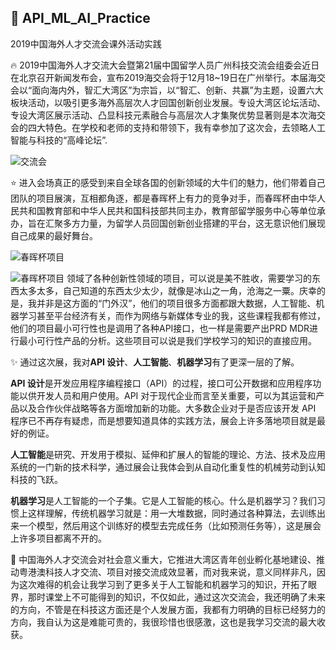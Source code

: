  ## :star2: API_ML_AI_Practice

   2019中国海外人才交流会课外活动实践

  :fire: 2019中国海外人才交流大会暨第21届中国留学人员广州科技交流会组委会近日在北京召开新闻发布会，宣布2019海交会将于12月18~19日在广州举行。本届海交会以“面向海内外，智汇大湾区”为宗旨，以“智汇、创新、共赢”为主题，设置六大板块活动，以吸引更多海外高层次人才回国创新创业发展。专设大湾区论坛活动、专设大湾区展示活动、凸显科技元素融合与高层次人才集聚优势显著则是本次海交会的四大特色。在学校和老师的支持和带领下，我有幸参加了这次会，去领略人工智能与科技的“高峰论坛”.
   
  ![交流会](https://github.com/kaifengace/API_ML_AI_Practice/raw/master/img/1sda.jpg)


:star: 进入会场真正的感受到来自全球各国的创新领域的大牛们的魅力，他们带着自己团队的项目展演，互相都角逐，都是春晖杯上有力的竞争对手，而春晖杯由中华人民共和国教育部和中华人民共和国科技部共同主办，教育部留学服务中心等单位承办，旨在汇聚多方力量，为留学人员回国创新创业搭建的平台，这无意识他们展现自己成果的最好舞台。

 ![春晖杯项目](https://github.com/kaifengace/API_ML_AI_Practice/raw/master/img/%E5%BE%AE%E4%BF%A1%E5%9B%BE%E7%89%87_20200109233502.jpg)
 
 ![春晖杯项目](https://github.com/kaifengace/API_ML_AI_Practice/raw/master/img/%E5%BE%AE%E4%BF%A1%E5%9B%BE%E7%89%87_20200109233512.jpg)
领域了各种创新性领域的项目，可以说是美不胜收，需要学习的东西太多太多，自己知道的东西太少太少，就像是冰山之一角，沧海之一粟。庆幸的是，我并非是这方面的“门外汉”，他们的项目很多方面都跟大数据，人工智能、机器学习甚至平台经济有关，而作为网络与新媒体专业的我，这些课程我都有修过，他们的项目最小可行性也是调用了各种API接口，也一样是需要产出PRD MDR进行最小可行性产品的分析。这些项目可以说是我们学校学习的知识的直接应用。

:sparkles: 通过这次展，我对**API 设计**、**人工智能**、**机器学习**有了更深一层的了解。

**API 设计**是开发应用程序编程接口（API）的过程，接口可公开数据和应用程序功能以供开发人员和用户使用。API 对于现代企业而言至关重要，可以为其运营和产品以及合作伙伴战略等各方面增加新的功能。大多数企业对于是否应该开发 API 程序已不再存有疑虑，而是想要知道具体的实践方法，展会上许多落地项目就是最好的例证。

**人工智能**是研究、开发用于模拟、延伸和扩展人的智能的理论、方法、技术及应用系统的一门新的技术科学，通过展会让我体会到从自动化重复性的机械劳动到认知科技的飞跃。

**机器学习**是人工智能的一个子集。它是人工智能的核心。什么是机器学习？我们习惯上这样理解，传统机器学习就是：用一大堆数据，同时通过各种算法，去训练出来一个模型，然后用这个训练好的模型去完成任务（比如预测任务等），这是展会上许多项目都离不开的。



:blue_book: 中国海外人才交流会对社会意义重大，它推进大湾区青年创业孵化基地建设、推动粤港澳科技人才交流、项目对接交流成效显著，而对我来说，意义同样非凡，因为这次难得的机会让我学习到了更多关于人工智能和机器学习的知识，开拓了眼界，那时课堂上不可能得到的知识，不仅如此，通过这次交流会，我还明确了未来的方向，不管是在科技这方面还是个人发展方面，我都有力明确的目标已经努力的方向，我自认为这是难能可贵的，我很珍惜也很感激，这也是我学习交流的最大收获。
